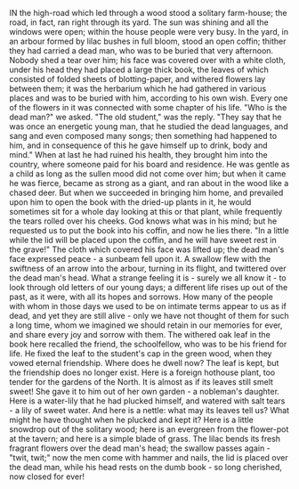 IN the high-road which led through a wood stood a solitary farm-house; the road, in fact, ran right through its yard.
The sun was shining and all the windows were open; within the house people were very busy.
In the yard, in an arbour formed by lilac bushes in full bloom, stood an open coffin; thither they had carried a dead man, who was to be buried that very afternoon.
Nobody shed a tear over him; his face was covered over with a white cloth, under his head they had placed a large thick book, the leaves of which consisted of folded sheets of blotting-paper, and withered flowers lay between them; it was the herbarium which he had gathered in various places and was to be buried with him, according to his own wish.
Every one of the flowers in it was connected with some chapter of his life.
"Who is the dead man?" we asked.
"The old student," was the reply.
"They say that he was once an energetic young man, that he studied the dead languages, and sang and even composed many songs; then something had happened to him, and in consequence of this he gave himself up to drink, body and mind."
When at last he had ruined his health, they brought him into the country, where someone paid for his board and residence.
He was gentle as a child as long as the sullen mood did not come over him; but when it came he was fierce, became as strong as a giant, and ran about in the wood like a chased deer.
But when we succeeded in bringing him home, and prevailed upon him to open the book with the dried-up plants in it, he would sometimes sit for a whole day looking at this or that plant, while frequently the tears rolled over his cheeks.
God knows what was in his mind; but he requested us to put the book into his coffin, and now he lies there.
"In a little while the lid will be placed upon the coffin, and he will have sweet rest in the grave!"
The cloth which covered his face was lifted up; the dead man's face expressed peace - a sunbeam fell upon it.
A swallow flew with the swiftness of an arrow into the arbour, turning in its flight, and twittered over the dead man's head.
What a strange feeling it is - surely we all know it - to look through old letters of our young days; a different life rises up out of the past, as it were, with all its hopes and sorrows.
How many of the people with whom in those days we used to be on intimate terms appear to us as if dead, and yet they are still alive - only we have not thought of them for such a long time, whom we imagined we should retain in our memories for ever, and share every joy and sorrow with them.
The withered oak leaf in the book here recalled the friend, the schoolfellow, who was to be his friend for life.
He fixed the leaf to the student's cap in the green wood, when they vowed eternal friendship.
Where does he dwell now?
The leaf is kept, but the friendship does no longer exist.
Here is a foreign hothouse plant, too tender for the gardens of the North.
It is almost as if its leaves still smelt sweet!
She gave it to him out of her own garden - a nobleman's daughter.
Here is a water-lily that he had plucked himself, and watered with salt tears - a lily of sweet water.
And here is a nettle: what may its leaves tell us?
What might he have thought when he plucked and kept it?
Here is a little snowdrop out of the solitary wood; here is an evergreen from the flower-pot at the tavern; and here is a simple blade of grass.
The lilac bends its fresh fragrant flowers over the dead man's head; the swallow passes again - "twit, twit;" now the men come with hammer and nails, the lid is placed over the dead man, while his head rests on the dumb book - so long cherished, now closed for ever!
